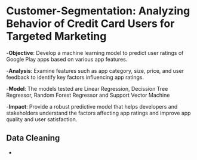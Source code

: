 # Customer-Segmentation: Analyzing Behavior of Credit Card Users for Targeted Marketing

-**Objective**: Develop a machine learning model to predict user ratings of Google Play apps based on various app features.

-**Analysis**: Examine features such as app category, size, price, and user feedback to identify key factors influencing app ratings.

-**Model**: The models tested are Linear Regression, Decission Tree Regressor, Random Forest Regressor and Support Vector Machine

-**Impact**: Provide a robust predictive model that helps developers and stakeholders understand the factors affecting app ratings and improve app quality and user satisfaction.

## Data Cleaning


-
